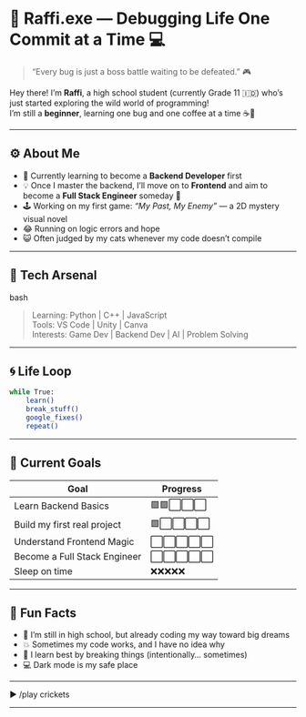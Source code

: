 # 🐾 Raffi.exe — Debugging Life One Commit at a Time 💻

> “Every bug is just a boss battle waiting to be defeated.” 🎮  

Hey there! I’m **Raffi**, a high school student (currently Grade 11 🇮🇩) who’s just started exploring the wild world of programming!  
I’m still a **beginner**, learning one bug and one coffee at a time ☕🐛  

---

## ⚙️ About Me
- 🧠 Currently learning to become a **Backend Developer** first  
- 💡 Once I master the backend, I’ll move on to **Frontend** and aim to become a **Full Stack Engineer** someday 🚀  
- 🕹️ Working on my first game: *“My Past, My Enemy”* — a 2D mystery visual novel  
- 😂 Running on logic errors and hope 
- 😺 Often judged by my cats whenever my code doesn’t compile  

---

## 💾 Tech Arsenal
bash
> Learning: Python | C++ | JavaScript  
> Tools: VS Code | Unity | Canva  
> Interests: Game Dev | Backend Dev | AI | Problem Solving

---

## 🌀 Life Loop
```bash
while True:
    learn()
    break_stuff()
    google_fixes()
    repeat()
```
---

## 🧩 Current Goals
| Goal                         | Progress |
| ---------------------------- | -------- |
| Learn Backend Basics         | 🟩🟩⬜⬜⬜  |
| Build my first real project  | 🟩⬜⬜⬜⬜   |
| Understand Frontend Magic    | ⬜⬜⬜⬜⬜    |
| Become a Full Stack Engineer | ⬜⬜⬜⬜⬜    |
| Sleep on time                | ❌❌❌❌❌    |

---

## 🎨 Fun Facts
- 🐾 I’m still in high school, but already coding my way toward big dreams
- 💥 Sometimes my code works, and I have no idea why
- 🧩 I learn best by breaking things (intentionally… sometimes)
- 💻 Dark mode is my safe place

---

► /play crickets

---
